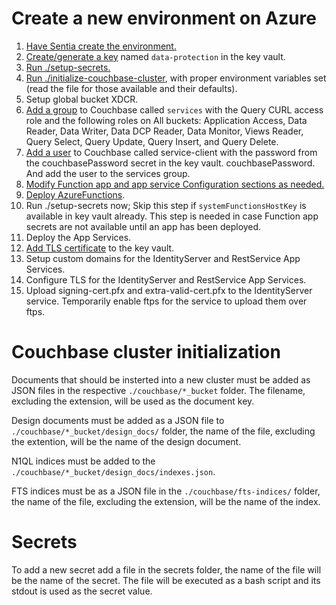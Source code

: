 # Create a new environment on Azure

1. [Have Sentia create the environment.](docs/create-environment.md)
2. [Create/generate a key](docs/keyvault-key-generation.md) named `data-protection` in the key vault.
3. [Run ./setup-secrets.](docs/setup-secrets.md)
4. [Run ./initialize-couchbase-cluster](docs/initialize-couchbase-cluster.md), with proper environment variables set (read the file for
   those available and their defaults).
5. Setup global bucket XDCR.
6. [Add a group](docs/couchbase-users-and-roles.md) to Couchbase called `services` with the
   Query CURL access role and the following
   roles on All buckets: Application Access, Data Reader, Data Writer, Data DCP Reader,
   Data Monitor, Views Reader, Query Select, Query Update, Query Insert, and Query Delete.
7. [Add a user](docs/couchbase-users-and-roles.md) to Couchbase called service-client with the
   password from the couchbasePassword secret in the key vault.
   couchbasePassword. And add the user to the services group.
8. [Modify Function app and app service Configuration sections as needed.](docs/app-service-configuration.md)
9. [Deploy AzureFunctions](docs/deploy-services.md).
10. Run ./setup-secrets now; Skip this step if `systemFunctionsHostKey` is available in key vault already. This step is needed in case Function app secrets are not available until an app has been deployed.
11. Deploy the App Services.
12. [Add TLS certificate](docs/add-tls-certificate.md) to the key vault.
13. Setup custom domains for the IdentityServer and RestService App Services.
14. Configure TLS for the IdentityServer and RestService App Services.
15. Upload signing-cert.pfx and extra-valid-cert.pfx to the IdentityServer service. Temporarily enable ftps for the service to upload them over ftps.

# Couchbase cluster initialization

Documents that should be insterted into a new cluster must be added as JSON files in the
respective `./couchbase/*_bucket` folder. The filename, excluding the extension, will be used
as the document key.

Design documents must be added as a JSON file to `./couchbase/*_bucket/design_docs/` folder,
the name of the file, excluding the extention, will be the name of the design document.

N1QL indices must be added to the `./couchbase/*_bucket/design_docs/indexes.json`.

FTS indices must be as a JSON file in the `./couchbase/fts-indices/` folder, the name of the
file, excluding the extension, will be the name of the index.

# Secrets

To add a new secret add a file in the secrets folder, the name of the file will be the name of
the secret. The file will be executed as a bash script and its stdout is used as the secret
value.
